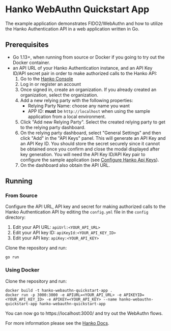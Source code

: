 # Hanko WebAuthn Quickstart App

The example application demonstrates FIDO2/WebAuthn and how to utilize the Hanko Authentication API in a web application written in Go.

## Prerequisites

- Go 1.13+, when running from source or Docker if you going to try out the Docker container.
- an API URL of your Hanko Authentication instance, and an API Key ID/API secret pair in order to make authorized calls to the Hanko API:
    1. Go to the [Hanko Console](https://console.hanko.io)
    1. Log in or register an account
    1. Once signed in, create an organization. If you already created an organization, select the organization.
    1. Add a new relying party with the following properties:
        - Relying Party Name: choose any name you want
        - APP ID: **must** be `http://localhost` when using the sample application from a local environment. 
    1. Click "Add new Relying Party". Select the created relying party to get to the relying party dashboard.
    1. On the relying party dashboard, select "General Settings" and then click "Add" in the "API Keys" panel.
    This will generate an API Key and an API Key ID.  You should store the secret securely since it cannot be obtained once 
    you confirm and close the modal displayed after key generation. You will need the API Key ID/API Key pair to 
    configure the sample application (see [Configure Hanko Api Keys](#configure-hanko-api-keys)).
    1. On the dashboard also obtain the API URL.

## Running

### From Source

Configure the API URL, API key and secret for making authorized calls to the Hanko Authentication API by editing 
the `config.yml` file in the `config` directory:

1. Edit your API URL: `apiUrl:<YOUR_API_URL>`
2. Edit your API key ID: `apiKeyId:<YOUR_API_KEY_ID>`
3. Edit your API key: `apiKey:<YOUR_API_KEY>`

Clone the repository and run:

```
go run
``` 

### Using Docker

Clone the repository and run:
```
docker build -t hanko-webauthn-quickstart-app . 
docker run -p 3000:3000 -e APIURL=<YOUR_API_URL> -e APIKEYID=<YOUR_API_KEY_ID> -e APIKEY=<YOUR_API_KEY> --name hanko-webauthn-quickstart-app hanko-webauthn-quickstart-app
```

You can now go to https://localhost:3000/ and try out the WebAuthn flows.

For more information please see the [Hanko Docs](https://docs.hanko.io).
